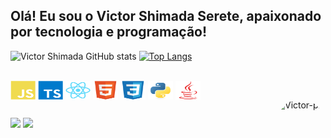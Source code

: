 ## Olá! Eu sou o Victor Shimada Serete, apaixonado por tecnologia e programação!



![Victor Shimada GitHub stats](https://github-readme-stats.vercel.app/api?username=shimarrudz&show_icons=true&theme=radical)
[![Top Langs](https://github-readme-stats.vercel.app/api/top-langs/?username=shimarrudz&layout=compact&theme=radical)](https://github.com/shimarrudz/github-readme-stats)




<div style="display: inline_block"><br>
  <img align="center" alt="Victor-Js" height="30" width="40" src="https://raw.githubusercontent.com/devicons/devicon/master/icons/javascript/javascript-plain.svg">
  <img align="center" alt="Victor-Ts" height="30" width="40" src="https://raw.githubusercontent.com/devicons/devicon/master/icons/typescript/typescript-plain.svg">
  <img align="center" alt="Victor-React" height="30" width="40" src="https://raw.githubusercontent.com/devicons/devicon/master/icons/react/react-original.svg">
  <img align="center" alt="Victor-HTML" height="30" width="40" src="https://raw.githubusercontent.com/devicons/devicon/master/icons/html5/html5-original.svg">
  <img align="center" alt="Victor-CSS" height="30" width="40" src="https://raw.githubusercontent.com/devicons/devicon/master/icons/css3/css3-original.svg">
  <img align="center" alt="Victor-Python" height="30" width="40" src="https://raw.githubusercontent.com/devicons/devicon/master/icons/python/python-original.svg">
  <img align="center" alt="Victor-Java" height="30" width="40" src="https://raw.githubusercontent.com/devicons/devicon/master/icons/java/java-plain.svg">

</div>

<img align="right" alt="Victor-pic" height="150" style="border-radius:100px;" src="[https://media.licdn.com/dms/image/D4D03AQFndoBBqA4Mpg/profile-displayphoto-shrink_400_400/0/1665428258816?e=1688601600&v=beta&t=vlq5gZ6SnxdbdSzjt9NeOm8wLJpvmwZpXYYJRzPcNcU](https://so-development.org/wp-content/uploads/2021/11/full-stack-development.gif)">
  
  ##
 
<div> 


  <a href = "mailto:vic.shima.vss@gmail.com"><img src="https://img.shields.io/badge/-Gmail-%23333?style=for-the-badge&logo=gmail&logoColor=white" target="_blank"></a>
  <a href="https://www.linkedin.com/in/victor-shimada/" target="_blank"><img src="https://img.shields.io/badge/-LinkedIn-%230077B5?style=for-the-badge&logo=linkedin&logoColor=white" target="_blank"></a> 
  
</div>
  
</div>
